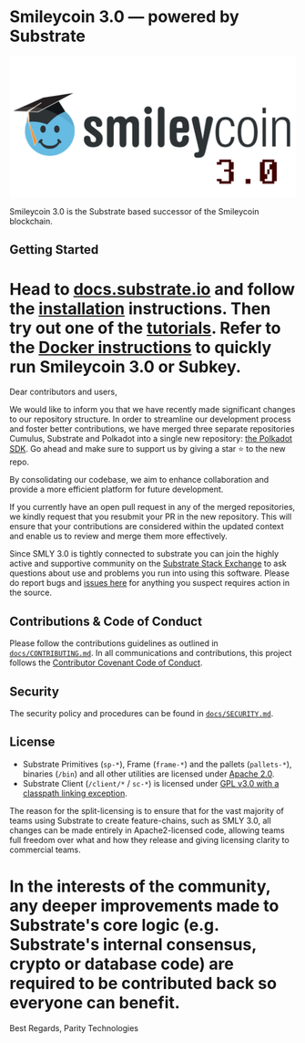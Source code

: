 # Smileycoin 3.0 — powered by Substrate 

<p align="center">
  <img src="/docs/media/smile.png">
</p>

Smileycoin 3.0 is the Substrate based successor of the Smileycoin blockchain.

## Getting Started
Head to [docs.substrate.io](https://docs.substrate.io) and follow the [installation](https://docs.substrate.io/install/) instructions.
Then try out one of the [tutorials](https://docs.substrate.io/tutorials/).
Refer to the [Docker instructions](./docker/README.md) to quickly run Smileycoin 3.0 or Subkey.
=======
Dear contributors and users,

We would like to inform you that we have recently made significant changes to our repository structure. In order to streamline our development process and foster better contributions, we have merged three separate repositories Cumulus, Substrate and Polkadot into a single new repository: [the Polkadot SDK](https://github.com/paritytech/polkadot-sdk). Go ahead and make sure to support us by giving a star ⭐️ to the new repo.

By consolidating our codebase, we aim to enhance collaboration and provide a more efficient platform for future development.

If you currently have an open pull request in any of the merged repositories, we kindly request that you resubmit your PR in the new repository. This will ensure that your contributions are considered within the updated context and enable us to review and merge them more effectively.

Since SMLY 3.0 is tightly connected to substrate you can join the highly active and supportive community on the 
[Substrate Stack Exchange](https://substrate.stackexchange.com/) to ask questions about use and problems you run into using
this software. Please do report bugs and [issues here](https://github.com/paritytech/substrate/issues) for anything you suspect requires action in the source. 

## Contributions & Code of Conduct

Please follow the contributions guidelines as outlined in [`docs/CONTRIBUTING.md`](docs/CONTRIBUTING.md).
In all communications and contributions, this project follows the [Contributor Covenant Code of Conduct](docs/CODE_OF_CONDUCT.md).

## Security

The security policy and procedures can be found in [`docs/SECURITY.md`](docs/SECURITY.md).

## License

- Substrate Primitives (`sp-*`), Frame (`frame-*`) and the pallets (`pallets-*`), binaries (`/bin`) and all other utilities are licensed under [Apache 2.0](LICENSE-APACHE2).
- Substrate Client (`/client/*` / `sc-*`) is licensed under [GPL v3.0 with a classpath linking exception](LICENSE-GPL3).

The reason for the split-licensing is to ensure that for the vast majority of teams using Substrate to create feature-chains, such as SMLY 3.0, all changes can be made entirely in Apache2-licensed code, allowing teams full freedom over what and how they release and giving licensing clarity to commercial teams.

In the interests of the community, any deeper improvements made to Substrate's core logic (e.g. Substrate's internal consensus, crypto or database code) are required to be contributed back so everyone can benefit.
=======
Best Regards,
Parity Technologies

